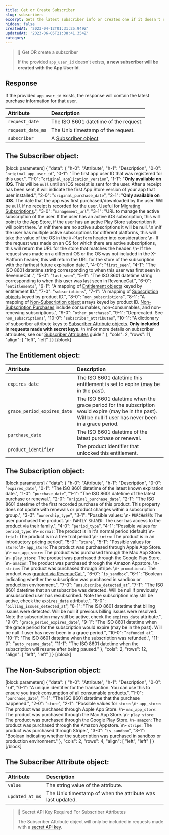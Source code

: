 ```yaml
---
title: Get or Create Subscriber
slug: subscribers
excerpt: Gets the latest subscriber info or creates one if it doesn't exist.
hidden: false
createdAt: '2023-04-12T01:31:25.949Z'
updatedAt: '2023-06-05T21:38:41.354Z'
category: 
---
```

> 📘 Get OR create a subscriber
> 
> If the provided `app_user_id` doesn't exists, **a new subscriber will be created with the App User Id**.

## Response

If the provided `app_user_id` exists, the response will contain the latest purchase information for that user. 

| Attribute         | Description                                                  |
| :---------------- | :----------------------------------------------------------- |
| `request_date`    | The ISO 8601 datetime of the request.                        |
| `request_date_ms` | The Unix timestamp of the request.                           |
| `subscriber`      | A [Subscriber object](ref:subscribers#the-subscriber-object) |

## The Subscriber object:

[block:parameters]
{
  "data": {
    "h-0": "Attribute",
    "h-1": "Description",
    "0-0": "`original_app_user_id`",
    "0-1": "The first app user ID that was registered for this user.",
    "1-0": "`original_application_version`",
    "1-1": "**Only available on iOS**. This will be `null` until an iOS receipt is sent for the user. After a receipt has been sent, it will indicate the first App Store version of your app that user installed.",
    "2-0": "`original_purchase_date`",
    "2-1": "**Only available on iOS**. The date that the app was first purchased/downloaded by the user. Will be `null` if no receipt is recorded for the user. Useful for [Migrating Subscriptions](doc:migrating-existing-subscriptions).",
    "3-0": "`management_url`",
    "3-1": "URL to manage the active subscription of the user. If the user has an active iOS subscription, this will point to the App Store, if the user has an active Play Store subscription it will point there.  \n  \nIf there are no active subscriptions it will be null.  \n  \nIf the user has multiple active subscriptions for different platforms, this will take the value of the OS in the `X-Platform` header into consideration:  \n- If the request was made on an OS for which there are active subscriptions, this will return the URL for the store that matches the header.  \n- If the request was made on a different OS or the OS was not included in the X-Platform header, this will return the URL for the store of the subscription with the farthest future expiration date.",
    "4-0": "`first_seen`",
    "4-1": "The ISO 8601 datetime string corresponding to  when this user was first seen in RevenueCat .",
    "5-0": "`last_seen`",
    "5-1": "The ISO 8601 datetime string corresponding to when this user was last seen in RevenueCat.",
    "6-0": "`entitlements`",
    "6-1": "A mapping of [Entitlement objects](ref:subscribers#the-entitlement-object) keyed by entitlement ID.",
    "7-0": "`subscriptions`",
    "7-1": "A mapping of [Subscription objects](ref:subscribers#the-subscription-object)  keyed by product ID.",
    "8-0": "`non_subscriptions`",
    "8-1": "A mapping of [Non-Subscription object](ref:subscribers#the-non-subscription-object) arrays keyed by product ID. [Non-Subscription Purchases](doc:non-subscriptions) include consumables, non-consumables, and non-renewing subscriptions.",
    "9-0": "`other_purchases`",
    "9-1": "Deprecated. See `non_subscriptions`",
    "10-0": "`subscriber_attributes`",
    "10-1": "A dictionary of subscriber attribute keys to [Subscriber Attribute objects](ref:subscribers#the-subscriber-attribute-object). **Only included in requests made with secret keys.**  \n  \nFor more details on subscriber attributes, see our [Subscriber Attributes](doc:subscriber-attributes) guide."
  },
  "cols": 2,
  "rows": 11,
  "align": [
    "left",
    "left"
  ]
}
[/block]

## The Entitlement object:

| Attribute                   | Description                                                                                                                                                |
| :-------------------------- | :--------------------------------------------------------------------------------------------------------------------------------------------------------- |
| `expires_date`              | The ISO 8601 datetime this entitlement is set to expire (may be in the past).                                                                              |
| `grace_period_expires_date` | The ISO 8601 datetime when the grace period for the subscription would expire (may be in the past). Will be null if user has never been in a grace period. |
| `purchase_date`             | The ISO 8601 datetime of the latest purchase or renewal.                                                                                                   |
| `product_identifier`        | The product identifier that unlocked this entitlement.                                                                                                     |

## The Subscription object:

[block:parameters]
{
  "data": {
    "h-0": "Attribute",
    "h-1": "Description",
    "0-0": "`expires_date`",
    "0-1": "The ISO 8601 datetime of the latest known expiration date.",
    "1-0": "`purchase_date`",
    "1-1": "The ISO 8601 datetime of the latest purchase or renewal.",
    "2-0": "`original_purchase_date`",
    "2-1": "The ISO 8601 datetime of the first recorded purchase of this product. This property does not update with renewals or product changes within a subscription group.",
    "3-0": "`ownership_type`",
    "3-1": "Possible values:  \n- `PURCHASED`: The user purchased the product.  \n- `FAMILY_SHARED`: The user has access to the product via their family.",
    "4-0": "`period_type`",
    "4-1": "Possible values for `period_type`:  \n- `normal`: The product is in it's normal period (default)  \n- `trial`: The product is in a free trial period  \n- `intro`: The product is in an introductory pricing period",
    "5-0": "`store`",
    "5-1": "Possible values for `store`:  \n- `app_store`: The product was purchased through Apple App Store.  \n- `mac_app_store`: The product was purchased through the Mac App Store.  \n- `play_store`: The product was purchased through the Google Play Store.  \n- `amazon`: The product was purchased through the Amazon Appstore.  \n- `stripe`: The product was purchased through Stripe.  \n- `promotional`: The product was [granted via RevenueCat](doc:customers#section-granting-promotional-subscriptions).",
    "6-0": "`is_sandbox`",
    "6-1": "Boolean indicating whether the subscription was purchased in sandbox or production environment.",
    "7-0": "`unsubscribe_detected_at`",
    "7-1": "The ISO 8601 datetime that an unsubscribe was detected. Will be null if previously unsubscribed user has resubscribed. Note the subscription may still be active, check the `expires_date` attribute.",
    "8-0": "`billing_issues_detected_at`",
    "8-1": "The ISO 8601 datetime that billing issues were detected. Will be null if previous billing issues were resolved. Note the subscription may still be active, check the `expires_date` attribute.",
    "9-0": "`grace_period_expires_date`",
    "9-1": "The ISO 8601 datetime when the grace period for the subscription would expire (may be in the past). Will be null if user has never been in a grace period.",
    "10-0": "`refunded_at`",
    "10-1": "The ISO 8601 datetime when the subscription was refunded.",
    "11-0": "`auto_resume_date`",
    "11-1": "The ISO 8601 datetime when the subscription will resume after being paused."
  },
  "cols": 2,
  "rows": 12,
  "align": [
    "left",
    "left"
  ]
}
[/block]

## The Non-Subscription object:

[block:parameters]
{
  "data": {
    "h-0": "Attribute",
    "h-1": "Description",
    "0-0": "`id`",
    "0-1": "A unique identifier for the transaction. You can use this to ensure you track consumption of all consumable products.",
    "1-0": "`purchase_date`",
    "1-1": "The ISO 8601 datetime that the purchase happened.",
    "2-0": "`store`",
    "2-1": "Possible values for `store`:  \n- `app_store`: The product was purchased through Apple App Store.  \n- `mac_app_store`: The product was purchased through the Mac App Store.  \n- `play_store`: The product was purchased through the Google Play Store.  \n- `amazon`: The product was purchased through the Amazon Appstore.  \n- `stripe`: The product was purchased through Stripe.",
    "3-0": "`is_sandbox`",
    "3-1": "Boolean indicating whether the subscription was purchased in sandbox or production environment."
  },
  "cols": 2,
  "rows": 4,
  "align": [
    "left",
    "left"
  ]
}
[/block]

## The Subscriber Attribute object:

| Attribute       | Description                                                |    |
| :-------------- | :--------------------------------------------------------- | :- |
| `value`         | The string value of the attribute.                         |    |
| `updated_at_ms` | The Unix timestamp of when the attribute was last updated. |    |

> 🚧 Secret API Key Required For Subscriber Attributes
> 
> The Subscriber Attribute object will only be included in requests made with a [secret API key](doc:authentication).